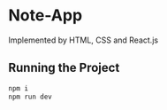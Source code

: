 # Note-App
Implemented by HTML, CSS and React.js

## Running the Project
```bash
npm i
npm run dev
```
